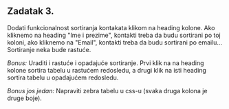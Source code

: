 ## Zadatak 3.

Dodati funkcionalnost sortiranja kontakata klikom na heading kolone.
Ako kliknemo na heading "Ime i prezime", kontakti treba da budu sortirani po toj koloni,
ako kliknemo na "Email", kontakti treba da budu sortirani po emailu...
Sortiranje neka bude rastuće.

_Bonus:_ Uraditi i rastuće i opadajuće sortiranje. Prvi klik na na heading kolone sortira tabelu u rastućem redosledu, a drugi klik na isti heading sortira tabelu u opadajućem redosledu.

_Bonus jos jedan:_ Napraviti zebra tabelu u css-u (svaka druga kolona je druge boje).
